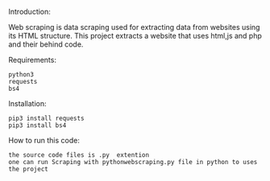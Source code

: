 Introduction:

Web scraping is data scraping used for extracting data from websites using its HTML structure. This project extracts a website that uses html,js and php and their behind code.

Requirements:

    python3
    requests
    bs4

Installation:

    pip3 install requests
    pip3 install bs4

How to run this code:

    the source code files is .py  extention
    one can run Scraping with pythonwebscraping.py file in python to uses the project
